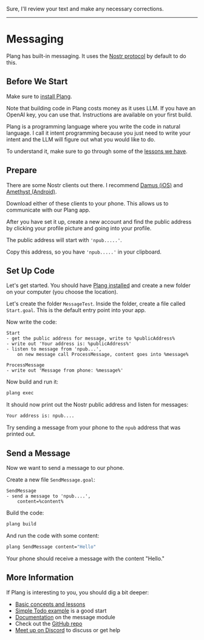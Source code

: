 Sure, I'll review your text and make any necessary corrections.

---

# Messaging

Plang has built-in messaging. It uses the [Nostr protocol](https://nostr.com/) by default to do this.

## Before We Start

Make sure to [install Plang](https://github.com/PLangHQ/plang/blob/main/Documentation/Install.md).

Note that building code in Plang costs money as it uses LLM. If you have an OpenAI key, you can use that. Instructions are available on your first build.

Plang is a programming language where you write the code in natural language. I call it intent programming because you just need to write your intent and the LLM will figure out what you would like to do.

To understand it, make sure to go through some of the [lessons we have](https://github.com/PLangHQ/plang/blob/main/Documentation/blogs/Lesson%202.md).

## Prepare

There are some Nostr clients out there. I recommend [Damus (iOS)](https://apps.apple.com/us/app/damus/id1628663131) and [Amethyst (Android)](https://play.google.com/store/apps/details?id=com.vitorpamplona.amethyst&hl=en).

Download either of these clients to your phone. This allows us to communicate with our Plang app.

After you have set it up, create a new account and find the public address by clicking your profile picture and going into your profile.

The public address will start with `'npub.....'`.

Copy this address, so you have `'npub.....'` in your clipboard.

## Set Up Code

Let's get started. You should have [Plang installed](https://github.com/PLangHQ/plang/blob/main/Documentation/Install.md) and create a new folder on your computer (you choose the location).

Let's create the folder `MessageTest`. Inside the folder, create a file called `Start.goal`. This is the default entry point into your app.

Now write the code:

```plang
Start
- get the public address for message, write to %publicAddress%
- write out 'Your address is: %publicAddress%'
- listen to message from 'npub...', 
    on new message call ProcessMessage, content goes into %message%

ProcessMessage
- write out 'Message from phone: %message%'
```

Now build and run it:

```bash
plang exec
```

It should now print out the Nostr public address and listen for messages:

```bash
Your address is: npub....
```

Try sending a message from your phone to the `npub` address that was printed out.

## Send a Message

Now we want to send a message to our phone.

Create a new file `SendMessage.goal`:

```plang
SendMessage
- send a message to 'npub....',
    content=%content%
```

Build the code:

```bash
plang build
```

And run the code with some content:

```bash
plang SendMessage content="Hello"
```

Your phone should receive a message with the content "Hello."

## More Information

If Plang is interesting to you, you should dig a bit deeper:

* [Basic concepts and lessons](https://github.com/PLangHQ/plang/blob/main/Documentation/blogs/Lesson%202.md)
* [Simple Todo example](https://github.com/PLangHQ/plang/blob/main/Documentation/Todo_webservice.md) is a good start
* [Documentation](https://github.com/PLangHQ/plang/blob/main/Documentation/modules/PLang.Modules.MessageModule.md) on the message module
* Check out the [GitHub repo](https://github.com/PLangHQ/)
* [Meet up on Discord](https://discord.gg/A8kYUymsDD) to discuss or get help
